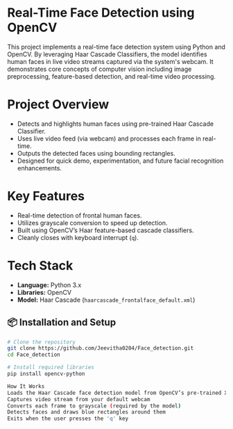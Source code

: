 # Real-Time Face Detection using OpenCV

This project implements a real-time face detection system using Python and OpenCV. By leveraging Haar Cascade Classifiers, the model identifies human faces in live video streams captured via the system's webcam. It demonstrates core concepts of computer vision including image preprocessing, feature-based detection, and real-time video processing.

# Project Overview

- Detects and highlights human faces using pre-trained Haar Cascade Classifier.
- Uses live video feed (via webcam) and processes each frame in real-time.
- Outputs the detected faces using bounding rectangles.
- Designed for quick demo, experimentation, and future facial recognition enhancements.

# Key Features

- Real-time detection of frontal human faces.
- Utilizes grayscale conversion to speed up detection.
- Built using OpenCV’s Haar feature-based cascade classifiers.
- Cleanly closes with keyboard interrupt (`q`).

# Tech Stack

- **Language:** Python 3.x  
- **Libraries:** OpenCV  
- **Model:** Haar Cascade (`haarcascade_frontalface_default.xml`)  

## 📦 Installation and Setup

```bash
# Clone the repository
git clone https://github.com/Jeevitha0204/Face_detection.git
cd Face_detection

# Install required libraries
pip install opencv-python

How It Works
Loads the Haar Cascade face detection model from OpenCV’s pre-trained XML files
Captures video stream from your default webcam
Converts each frame to grayscale (required by the model)
Detects faces and draws blue rectangles around them
Exits when the user presses the 'q' key
